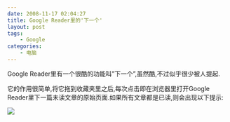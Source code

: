 ```yaml
---
date: 2008-11-17 02:04:27
title: Google Reader里的'下一个'
layout: post
tags:
    - Google
categories:
    - 电脑
---
```

Google Reader里有一个很酷的功能叫”下一个”,虽然酷,不过似乎很少被人提起.

它的作用很简单,将它拖到收藏夹里之后,每次点击即在浏览器里打开Google Reader里下一篇未读文章的原始页面.如果所有文章都是已读,则会出现以下提示:

![](http://pic.ztpala.com/wp-content/uploads/2008/11/picture-9.png)
